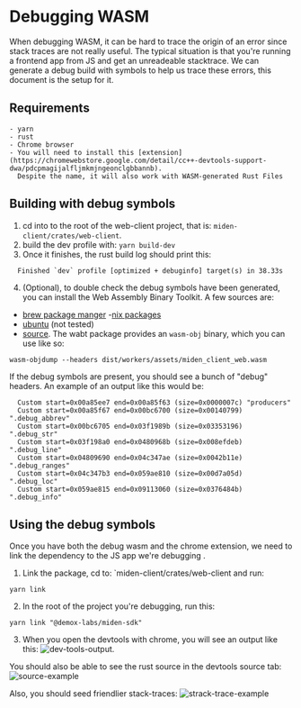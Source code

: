 # Debugging WASM

When debugging WASM, it can be hard to trace the origin of an error since stack traces are not really useful.
The typical situation is that you're running a frontend app from JS and get an unreadeable stacktrace.
We can generate a debug build with symbols to help us trace these errors, this document is the setup for it.


## Requirements
    - yarn
    - rust
    - Chrome browser
    - You will need to install this [extension](https://chromewebstore.google.com/detail/cc++-devtools-support-dwa/pdcpmagijalfljmkmjngeonclgbbannb).
      Despite the name, it will also work with WASM-generated Rust Files
    
## Building with debug symbols

1. cd into to the root of the web-client project, that is: `miden-client/crates/web-client`.
2. build the dev profile with: 
   ```yarn build-dev```
3. Once it finishes, the rust build log should print this:
  ```
    Finished `dev` profile [optimized + debuginfo] target(s) in 38.33s
  ```
  4. (Optional), to double check the debug symbols have been generated, you can install
  the Web Assembly Binary Toolkit. A few sources are:
  - [brew package manger](https://formulae.brew.sh/formula/wabt)
-[nix packages ](https://github.com/NixOS/nixpkgs/blob/25e53aa156d47bad5082ff7618f5feb1f5e02d01/pkgs/by-name/wa/wabt/package.nix#L27)
 - [ubuntu](https://launchpad.net/ubuntu/+source/wabt)  (not tested)
 - [source](https://github.com/WebAssembly/wabt).
 The wabt package provides an `wasm-obj` binary, which you can use like so:
 ```
 wasm-objdump --headers dist/workers/assets/miden_client_web.wasm
 ```
 If the debug symbols are present, you should see a bunch of "debug" headers.
 An example of an output like this would be:
 ```
   Custom start=0x00a85ee7 end=0x00a85f63 (size=0x0000007c) "producers"
   Custom start=0x00a85f67 end=0x00bc6700 (size=0x00140799) ".debug_abbrev"
   Custom start=0x00bc6705 end=0x03f1989b (size=0x03353196) ".debug_str"
   Custom start=0x03f198a0 end=0x0480968b (size=0x008efdeb) ".debug_line"
   Custom start=0x04809690 end=0x04c347ae (size=0x0042b11e) ".debug_ranges"
   Custom start=0x04c347b3 end=0x059ae810 (size=0x00d7a05d) ".debug_loc"
   Custom start=0x059ae815 end=0x09113060 (size=0x0376484b) ".debug_info"
 ```
 

    
## Using the debug symbols

Once you have both the debug wasm and the chrome extension, we need to link
the dependency to the JS app we're debugging .

1. Link the package, cd to: `miden-client/crates/web-client and run:
```
yarn link 
```
2. In the root of the project you're debugging, run this:
```
yarn link "@demox-labs/miden-sdk"
```
3. When you open the devtools with chrome, you will see an output like this:
![dev-tools-output](./devtools-output.png).

You should also be able to see the rust source in the devtools source tab:
![source-example](./source-example.png)

Also, you should seed friendlier stack-traces:
![strack-trace-example](./stack-trace-example.png)


